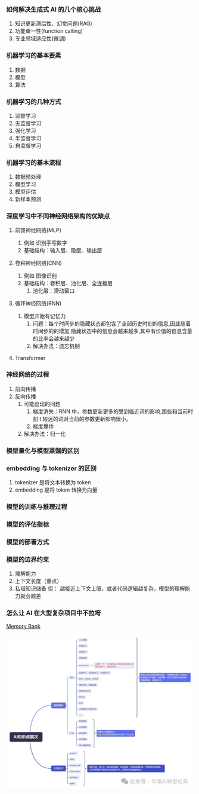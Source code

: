 ### 如何解决生成式 AI 的几个核心挑战

1. 知识更新滞后性、幻觉问题(RAG)
2. 功能单一性(function calling)
3. 专业领域适应性(微调)

### 机器学习的基本要素

1. 数据
2. 模型
3. 算法

### 机器学习的几种方式

1. 监督学习
2. 无监督学习
3. 强化学习
4. 半监督学习
5. 自监督学习

### 机器学习的基本流程

1. 数据预处理
2. 模型学习
3. 模型评估
4. 新样本预测

### 深度学习中不同神经网络架构的优缺点

1. 前馈神经网络(MLP)
   1. 例如 识别手写数字
   2. 基础结构：输入层、隐层、输出层
2. 卷积神经网络(CNN)
   1. 例如 图像识别
   2. 基础结构：卷积层、池化层、全连接层
      1. 池化层：滑动窗口
3. 循环神经网络(RNN)

   1. 模型开始有记忆力
      1. 问题：每个时间步的隐藏状态都包含了全部历史时刻的信息,因此随着时间步的的增加,隐藏状态中的信息会越来越多,其中有价值的信息含量的比率会越来越少
      2. 解决办法：遗忘机制

4. Transformer

### 神经网络的过程

1. 前向传播
2. 反向传播
   1. 可能出现的问题
      1. 梯度消失：RNN 中，参数更新更多的受到临近词的影响,那些和当前时刻 t 较远的词对当前的参数更新影响很小。
      2. 梯度爆炸
   2. 解决办法：归一化

### 模型量化与模型蒸馏的区别

### embedding 与 tokenizer 的区别

1. tokenizer 是将文本转换为 token
2. embedding 是将 token 转换为向量

### 模型的训练与推理过程

### 模型的评估指标

### 模型的部署方式

### 模型的边界约束

1. 理解能力
2. 上下文长度（重点）
3. 私域知识储备
   但： 越接近上下文上限，或者代码逻辑越复杂，模型的理解能力就会越差

### 怎么让 AI 在大型复杂项目中不拉垮

[](https://juejin.cn/post/7483777309402087434)

[Memory Bank](https://cline.bot/blog/memory-bank-how-to-make-cline-an-ai-agent-that-never-forgets)

![AI路线图](../../assets/images/AI路线图.webp "AI路线图")
